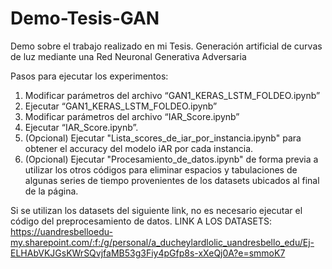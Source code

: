 # Demo-Tesis-GAN
Demo sobre el trabajo realizado en mi Tesis. Generación artificial de curvas de luz mediante una Red Neuronal Generativa Adversaria

Pasos para ejecutar los experimentos:
1.	Modificar parámetros del archivo “GAN1_KERAS_LSTM_FOLDEO.ipynb”
2.	Ejecutar “GAN1_KERAS_LSTM_FOLDEO.ipynb”
3.	Modificar parámetros del archivo “IAR_Score.ipynb”
4.	Ejecutar “IAR_Score.ipynb”.
5.	(Opcional) Ejecutar "Lista_scores_de_iar_por_instancia.ipynb" para obtener el accuracy del modelo iAR por cada instancia.
6.	(Opcional) Ejecutar "Procesamiento_de_datos.ipynb" de forma previa a utilizar los otros códigos para eliminar espacios y tabulaciones de algunas series de tiempo provenientes de los datasets ubicados al final de la página.

Si se utilizan los datasets del siguiente link, no es necesario ejecutar el código del preprocesamiento de datos.
LINK A LOS DATASETS: https://uandresbelloedu-my.sharepoint.com/:f:/g/personal/a_ducheylardlolic_uandresbello_edu/Ej-ELHAbVKJGsKWrSQvjfaMB53g3Fiy4pGfp8s-xXeQj0A?e=smmoK7
